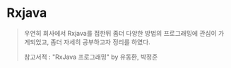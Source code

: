 # Rxjava

> 우연히 회사에서 Rxjava를 접한뒤 좀더 다양한 방법의 프로그래밍에 관심이 가게되었고, 좀더 자세히 공부하고자 정리를 하였다.
>
> 
>
> 참고서적 : "RxJava 프로그래밍" by 유동환, 박정준

